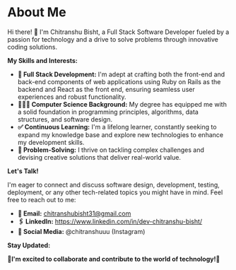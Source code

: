 # About Me

Hi there! 🚀   I'm Chitranshu Bisht, a Full Stack Software Developer fueled by a passion for technology and a drive to solve problems through innovative coding solutions. 

**My Skills and Interests:**

* **🚀 Full Stack Development:** I'm adept at crafting both the front-end and back-end components of web applications using Ruby on Rails as the backend and React as the front end, ensuring seamless user experiences and robust functionality.
* **👨🏻‍💻 Computer Science Background:** My degree has equipped me with a solid foundation in programming principles, algorithms, data structures, and software design.
* **✅ Continuous Learning:** I'm a lifelong learner, constantly seeking to expand my knowledge base and explore new technologies to enhance my development skills.
* **💭 Problem-Solving:** I thrive on tackling complex challenges and devising creative solutions that deliver real-world value.

**Let's Talk!**

I'm eager to connect and discuss software design, development, testing, deployment, or any other tech-related topics you might have in mind. Feel free to reach out to me:

* **📧 Email:** chitranshubisht31@gmail.com
* **🖇️ LinkedIn:** https://www.linkedin.com/in/dev-chitranshu-bisht/
* **💬 Social Media:** @chitranshuuu (Instagram)

**Stay Updated:**

**🚀I'm excited to collaborate and contribute to the world of technology!🚀**
